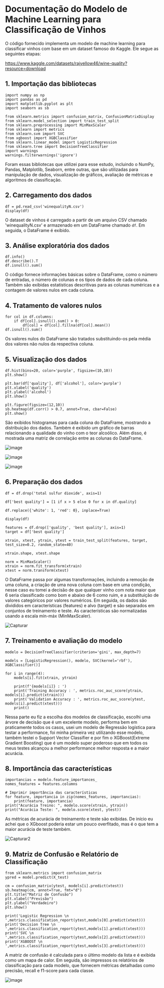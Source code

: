 # Documentação do Modelo de Machine Learning para Classificação de Vinhos

O código fornecido implementa um modelo de machine learning para classificar vinhos com base em um dataset famoso do Kaggle. Ele segue as seguintes etapas:

https://www.kaggle.com/datasets/rajyellow46/wine-quality?resource=download

## 1. Importação das bibliotecas
```
import numpy as np
import pandas as pd 
import matplotlib.pyplot as plt
import seaborn as sb

from sklearn.metrics import confusion_matrix, ConfusionMatrixDisplay
from sklearn.model_selection import train_test_split
from sklearn.preprocessing import MinMaxScaler
from sklearn import metrics
from sklearn.svm import SVC
from xgboost import XGBClassifier
from sklearn.linear_model import LogisticRegression
from sklearn.tree import DecisionTreeClassifier
import warnings
warnings.filterwarnings('ignore')

```
Foram essas bibliotecas que utilizei para esse estudo, incluindo o NumPy, Pandas, Matplotlib, Seaborn, entre outras, que são utilizadas para manipulação de dados, visualização de gráficos, avaliação de métricas e algoritmos de classificação.

## 2. Carregamento dos dados
```
df = pd.read_csv('winequalityN.csv')
display(df)

```
O dataset de vinhos é carregado a partir de um arquivo CSV chamado 'winequalityN.csv' e armazenado em um DataFrame chamado `df`. Em seguida, o DataFrame é exibido.

## 3. Análise exploratória dos dados
```
df.info()
df.describe().T
df.isnull().sum()

```
O código fornece informações básicas sobre o DataFrame, como o número de entradas, o número de colunas e os tipos de dados de cada coluna. Também são exibidas estatísticas descritivas para as colunas numéricas e a contagem de valores nulos em cada coluna.

## 4. Tratamento de valores nulos
```
for col in df.columns:
    if df[col].isnull().sum() > 0:
        df[col] = df[col].fillna(df[col].mean())
df.isnull().sum()

```
Os valores nulos do DataFrame são tratados substituindo-os pela média dos valores não nulos da respectiva coluna.

## 5. Visualização dos dados
```
df.hist(bins=20, color='purple', figsize=(10,10))
plt.show()

plt.bar(df['quality'], df['alcohol'], color='purple')
plt.xlabel('quality')
plt.ylabel('alcohol')
plt.show()

plt.figure(figsize=(12,10))
sb.heatmap(df.corr() > 0.7, annot=True, cbar=False)
plt.show()

```
São exibidos histogramas para cada coluna do DataFrame, mostrando a distribuição dos dados. Também é exibido um gráfico de barras relacionando a qualidade do vinho com o teor alcoólico. Além disso, é mostrada uma matriz de correlação entre as colunas do DataFrame.

![image](https://github.com/FilipeSCampos/WineClassification/assets/113521439/5b9d7a2a-0e32-4694-80ec-7ac305422f13)


![image](https://github.com/FilipeSCampos/WineClassification/assets/113521439/dab12d96-943e-44c5-a836-71a58adf972e)

![image](https://github.com/FilipeSCampos/WineClassification/assets/113521439/3110e388-0b71-4dc0-97a2-68129bdd0d07)


## 6. Preparação dos dados
```
df = df.drop('total sulfur dioxide', axis=1)

df['best quality'] = [1 if x > 5 else 0 for x in df.quality]

df.replace({'white': 1, 'red': 0}, inplace=True)

display(df)

features = df.drop(['quality', 'best quality'], axis=1)
target = df['best quality']

xtrain, xtest, ytrain, ytest = train_test_split(features, target, test_size=0.2, random_state=40)

xtrain.shape, xtest.shape

norm = MinMaxScaler()
xtrain = norm.fit_transform(xtrain)
xtest = norm.transform(xtest)

```
O DataFrame passa por algumas transformações, incluindo a remoção de uma coluna, a criação de uma nova coluna com base em uma condição, nesse caso eu tomei a decisão de que qualquer vinho com nota maior que 6 seria classificado como bom e abaixo de 6 como ruim, e a substituição de valores categóricos por valores numéricos. Em seguida, os dados são divididos em características (features) e alvo (target) e são separados em conjuntos de treinamento e teste. As características são normalizadas usando a escala mín-máx (MinMaxScaler).

![Capturar](https://github.com/FilipeSCampos/WineClassification/assets/113521439/41a8f3ad-9bfd-472e-9ca8-3997cdf319c3)

## 7. Treinamento e avaliação do modelo

```
modelo = DecisionTreeClassifier(criterion='gini', max_depth=7)

models = [LogisticRegression(), modelo, SVC(kernel='rbf'), XGBClassifier()]

for i in range(4):
    models[i].fit(xtrain, ytrain)
 
    print(f'{models[i]} : ')
    print('Training Accuracy : ', metrics.roc_auc_score(ytrain, models[i].predict(xtrain)))
    print('Validation Accuracy : ', metrics.roc_auc_score(ytest, models[i].predict(xtest)))
    print()

```

Nessa parte eu fiz a escolha dos modelos de classificação, escolhi uma árvore de decisão que é um excelente modelo, performa bem em praticamente todos os casos, usei um modelo de Regressão logística para testar a performance, foi minha primeira vez utilizando esse modelo, também testei o Support Vector Classifier e por fim o XGBoost(Extreme Gradient Boosting) que é um modelo super poderoso que em todos os meus testes alcançou a melhor performance melhor resposta e a maior acurácia.

## 8. Importância das características
```
importancias = modelo.feature_importances_
nomes_features = features.columns

# Imprimir importância das características
for feature, importancia in zip(nomes_features, importancias):
    print(feature, importancia)
print("Acurácia Treino: ", modelo.score(xtrain, ytrain))
print("Acurácia Teste: ", modelo.score(xtest, ytest))

```

As métricas de acurácia de treinamento e teste são exibidas.
De início eu achei que o XGboost poderia estar um pouco overfitado, mas é o que tem a maior acurácia de teste também.

![Capturar2](https://github.com/FilipeSCampos/WineClassification/assets/113521439/5462aecb-4b2e-47e5-b390-335d8bbc03cc)



## 9. Matriz de Confusão e Relatório de Classificação

```
from sklearn.metrics import confusion_matrix
ypred = model.predict(X_test)

cm = confusion_matrix(ytest, models[i].predict(xtest))
sb.heatmap(cm, annot=True, fmt="d")
plt.title("Matriz de Confusão")
plt.xlabel("Previsão")
plt.ylabel("Verdadeiro")
plt.show()

print('Logistic Regression \n ',metrics.classification_report(ytest,models[0].predict(xtest)))
print('Decision Tree \n ',metrics.classification_report(ytest,models[1].predict(xtest)))
print('SVC \n ',metrics.classification_report(ytest,models[2].predict(xtest)))
print('XGBOOST \n ',metrics.classification_report(ytest,models[3].predict(xtest)))

```

A matriz de confusão é calculada para o último modelo da lista e é exibida como um mapa de calor. Em seguida, são impressos os relatórios de classificação para cada modelo, que fornecem métricas detalhadas como precisão, recall e f1-score para cada classe.

![image](https://github.com/FilipeSCampos/WineClassification/assets/113521439/9c5c1904-3342-4516-acbe-6b5a387d5d49)




